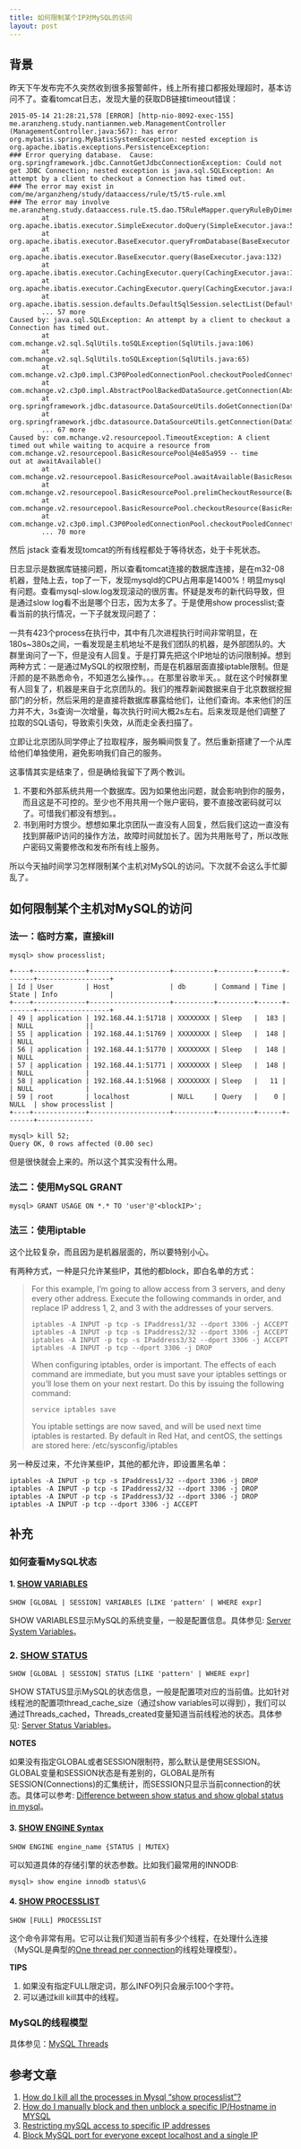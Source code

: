 ```yaml
---
title: 如何限制某个IP对MySQL的访问
layout: post
---
```


背景
----

昨天下午发布完不久突然收到很多报警邮件，线上所有接口都报处理超时，基本访问不了。查看tomcat日志，发现大量的获取DB链接timeout错误：

	2015-05-14 21:28:21,578 [ERROR] [http-nio-8092-exec-155] me.aranzheng.study.nantianmen.web.ManagementController (ManagementController.java:567): has error
	org.mybatis.spring.MyBatisSystemException: nested exception is org.apache.ibatis.exceptions.PersistenceException:
	### Error querying database.  Cause: org.springframework.jdbc.CannotGetJdbcConnectionException: Could not get JDBC Connection; nested exception is java.sql.SQLException: An attempt by a client to checkout a Connection has timed out.
	### The error may exist in com/me/arganzheng/study/dataaccess/rule/t5/t5-rule.xml
	### The error may involve me.aranzheng.study.dataaccess.rule.t5.dao.T5RuleMapper.queryRuleByDimens
	        at org.apache.ibatis.executor.SimpleExecutor.doQuery(SimpleExecutor.java:56)
	        at org.apache.ibatis.executor.BaseExecutor.queryFromDatabase(BaseExecutor.java:259)
	        at org.apache.ibatis.executor.BaseExecutor.query(BaseExecutor.java:132)
	        at org.apache.ibatis.executor.CachingExecutor.query(CachingExecutor.java:105)
	        at org.apache.ibatis.executor.CachingExecutor.query(CachingExecutor.java:81)
	        at org.apache.ibatis.session.defaults.DefaultSqlSession.selectList(DefaultSqlSession.java:104)
	        ... 57 more
	Caused by: java.sql.SQLException: An attempt by a client to checkout a Connection has timed out.
	        at com.mchange.v2.sql.SqlUtils.toSQLException(SqlUtils.java:106)
	        at com.mchange.v2.sql.SqlUtils.toSQLException(SqlUtils.java:65)
	        at com.mchange.v2.c3p0.impl.C3P0PooledConnectionPool.checkoutPooledConnection(C3P0PooledConnectionPool.java:527)
	        at com.mchange.v2.c3p0.impl.AbstractPoolBackedDataSource.getConnection(AbstractPoolBackedDataSource.java:128)
	        at org.springframework.jdbc.datasource.DataSourceUtils.doGetConnection(DataSourceUtils.java:111)
	        at org.springframework.jdbc.datasource.DataSourceUtils.getConnection(DataSourceUtils.java:77)
	        ... 67 more
	Caused by: com.mchange.v2.resourcepool.TimeoutException: A client timed out while waiting to acquire a resource from com.mchange.v2.resourcepool.BasicResourcePool@4e85a959 -- time
	out at awaitAvailable()
	        at com.mchange.v2.resourcepool.BasicResourcePool.awaitAvailable(BasicResourcePool.java:1317)
	        at com.mchange.v2.resourcepool.BasicResourcePool.prelimCheckoutResource(BasicResourcePool.java:557)
	        at com.mchange.v2.resourcepool.BasicResourcePool.checkoutResource(BasicResourcePool.java:477)
	        at com.mchange.v2.c3p0.impl.C3P0PooledConnectionPool.checkoutPooledConnection(C3P0PooledConnectionPool.java:525)
	        ... 70 more

然后 jstack 查看发现tomcat的所有线程都处于等待状态，处于卡死状态。

日志显示是数据库链接问题，所以查看tomcat连接的数据库连接，是在m32-08机器，登陆上去，top了一下，发现mysqld的CPU占用率是1400%！明显mysql有问题。查看mysql-slow.log发现滚动的很厉害。怀疑是发布的新代码导致，但是通过slow log看不出是哪个日志，因为太多了。于是使用show processlist;查看当前的执行情况，一下子就发现问题了：

一共有423个process在执行中，其中有几次进程执行时间非常明显，在180s~380s之间，一看发现是主机地址不是我们团队的机器，是外部团队的。大群里询问了一下，但是没有人回复。于是打算先把这个IP地址的访问限制掉。想到两种方式：一是通过MySQL的权限控制，而是在机器层面直接iptable限制。但是汗颜的是不熟悉命令，不知道怎么操作。。。在那里谷歌半天。。就在这个时候群里有人回复了，机器是来自于北京团队的。我们的推荐新闻数据来自于北京数据挖掘部门的分析，然后采用的是直接将数据库暴露给他们，让他们查询。本来他们的压力并不大，3s查询一次增量，每次执行时间大概2s左右。后来发现是他们调整了拉取的SQL语句，导致索引失效，从而走全表扫描了。

立即让北京团队同学停止了拉取程序，服务瞬间恢复了。然后重新搭建了一个从库给他们单独使用，避免影响我们自己的服务。

这事情其实是结束了，但是确给我留下了两个教训。

1. 不要和外部系统共用一个数据库。因为如果他出问题，就会影响到你的服务，而且这是不可控的。至少也不用共用一个账户密码，要不直接改密码就可以了。可惜我们都没有想到。。
2. 书到用时方恨少。想想如果北京团队一直没有人回复，然后我们这边一直没有找到屏蔽IP访问的操作方法，故障时间就加长了。因为共用账号了，所以改账户密码又需要修改和发布所有线上服务。

所以今天抽时间学习怎样限制某个主机对MySQL的访问。下次就不会这么手忙脚乱了。


如何限制某个主机对MySQL的访问
--------------------------

### 法一：临时方案，直接kill

	mysql> show processlist;

	+----+-------------+--------------------+----------+---------+------+-------+------------------+
	| Id | User        | Host               | db       | Command | Time | State | Info             |
	+----+-------------+--------------------+----------+---------+------+-------+------------------+
	| 49 | application | 192.168.44.1:51718 | XXXXXXXX | Sleep   |  183 |       | NULL             ||
	| 55 | application | 192.168.44.1:51769 | XXXXXXXX | Sleep   |  148 |       | NULL             |
	| 56 | application | 192.168.44.1:51770 | XXXXXXXX | Sleep   |  148 |       | NULL             |
	| 57 | application | 192.168.44.1:51771 | XXXXXXXX | Sleep   |  148 |       | NULL             |
	| 58 | application | 192.168.44.1:51968 | XXXXXXXX | Sleep   |   11 |       | NULL             |
	| 59 | root        | localhost          | NULL     | Query   |    0 | NULL  | show processlist |
	+----+-------------+--------------------+----------+---------+------+-------+--------------

	mysql> kill 52;
	Query OK, 0 rows affected (0.00 sec)

但是很快就会上来的。所以这个其实没有什么用。

### 法二：使用MySQL GRANT

	mysql> GRANT USAGE ON *.* TO 'user'@'<blockIP>';

### 法三：使用iptable

这个比较复杂，而且因为是机器层面的，所以要特别小心。

有两种方式，一种是只允许某些IP，其他的都block，即白名单的方式：

> For this example, I’m going to allow access from 3 servers, and deny every other address.  Execute the following commands in order, and replace IP address 1, 2, and 3 with the addresses of your servers.
> 
> 	  iptables -A INPUT -p tcp -s IPaddress1/32 --dport 3306 -j ACCEPT
>	  iptables -A INPUT -p tcp -s IPaddress2/32 --dport 3306 -j ACCEPT
>	  iptables -A INPUT -p tcp -s IPaddress3/32 --dport 3306 -j ACCEPT
>	  iptables -A INPUT -p tcp --dport 3306 -j DROP
>
> When configuring iptables, order is important.  The effects of each command are immediate, but you must save your iptables settings or you’ll lose them on your next restart.  Do this by issuing the following command:
>
>     service iptables save
>
> You iptable settings are now saved, and will be used next time iptables is restarted.  By default in Red Hat, and centOS, the settings are stored here: /etc/sysconfig/iptables

另一种反过来，不允许某些IP，其他的都允许，即设置黑名单：

	iptables -A INPUT -p tcp -s IPaddress1/32 --dport 3306 -j DROP
	iptables -A INPUT -p tcp -s IPaddress2/32 --dport 3306 -j DROP
	iptables -A INPUT -p tcp -s IPaddress3/32 --dport 3306 -j DROP
	iptables -A INPUT -p tcp --dport 3306 -j ACCEPT


补充
----

### 如何查看MySQL状态


#### 1. [SHOW VARIABLES](http://dev.mysql.com/doc/refman/5.1/en/show-variables.html)

	SHOW [GLOBAL | SESSION] VARIABLES [LIKE 'pattern' | WHERE expr]


SHOW VARIABLES显示MySQL的系统变量，一般是配置信息。具体参见: [Server System Variables](http://dev.mysql.com/doc/refman/5.1/en/server-system-variables.html)。

### 2. [SHOW STATUS](http://dev.mysql.com/doc/refman/5.1/en/show-status.html)

	SHOW [GLOBAL | SESSION] STATUS [LIKE 'pattern' | WHERE expr]

SHOW STATUS显示MySQL的状态信息，一般是配置项对应的当前值。比如针对线程池的配置项thread_cache_size（通过show variables可以得到），我们可以通过Threads_cached，Threads_created变量知道当前线程池的状态。具体参见: [Server Status Variables](http://dev.mysql.com/doc/refman/5.1/en/server-status-variables.html)。

**NOTES**

如果没有指定GLOBAL或者SESSION限制符，那么默认是使用SESSION。GLOBAL变量和SESSION状态是有差别的，GLOBAL是所有SESSION(Connections)的汇集统计，而SESSION只显示当前connection的状态。具体可以参考: [Difference between show status and show global status in mysql](http://dba.stackexchange.com/questions/54337/difference-between-show-status-and-show-global-status-in-mysql)。


#### 3. [SHOW ENGINE Syntax](http://dev.mysql.com/doc/refman/5.1/en/show-engine.html)

	SHOW ENGINE engine_name {STATUS | MUTEX}

可以知道具体的存储引擎的状态参数。比如我们最常用的INNODB:

	mysql> show engine innodb status\G


#### 4. [SHOW PROCESSLIST](http://dev.mysql.com/doc/refman/5.1/en/show-processlist.html)

	SHOW [FULL] PROCESSLIST

这个命令非常有用。它可以让我们知道当前有多少个线程，在处理什么连接（MySQL是典型的[One thread per connection](https://dev.mysql.com/doc/refman/5.1/en/connection-threads.html)的线程处理模型）。

**TIPS**

1. 如果没有指定FULL限定词，那么INFO列只会展示100个字符。
2. 可以通过kill <tid> kill其中的线程。


### MySQL的线程模型

具体参见：[MySQL Threads](http://dev.mysql.com/doc/refman/5.1/en/mysql-threads.html)


参考文章
-------

1. [How do I kill all the processes in Mysql “show processlist”?](http://stackoverflow.com/questions/1903838/how-do-i-kill-all-the-processes-in-mysql-show-processlist)
2. [How do I manually block and then unblock a specific IP/Hostname in MYSQL](http://stackoverflow.com/questions/17621710/how-do-i-manually-block-and-then-unblock-a-specific-ip-hostname-in-mysql)
3. [Restricting mySQL access to specific IP addresses](http://www.creativeintensity.com/index.php/allowing-mysql-access-from-specific-ip-addresses-only-in-linux/)
4. [Block MySQL port for everyone except localhost and a single IP](https://snipt.net/johan_adriaans/block-mysql-port-for-everyone-except-localhost-and-a-single-ip/)


